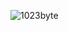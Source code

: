 ![1023byte](https://github-readme-stats.vercel.app/api?username=dongyuanwai&theme=dark&show_icons=true)
